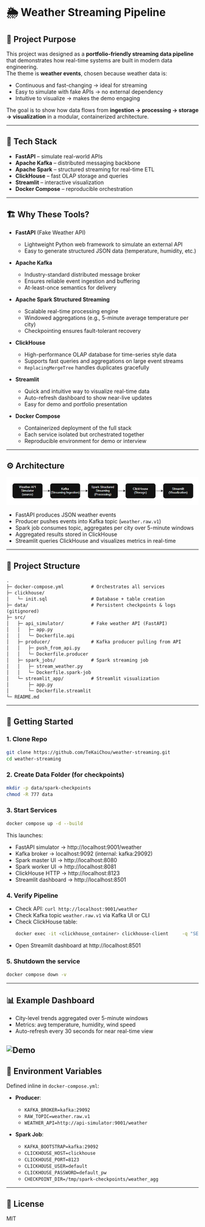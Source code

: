 # 🌦 Weather Streaming Pipeline

## 📖 Project Purpose

This project was designed as a **portfolio-friendly streaming data pipeline** that demonstrates how real-time systems are built in modern data engineering.  
The theme is **weather events**, chosen because weather data is:
- Continuous and fast-changing → ideal for streaming
- Easy to simulate with fake APIs → no external dependency
- Intuitive to visualize → makes the demo engaging

The goal is to show how data flows from **ingestion → processing → storage → visualization** in a modular, containerized architecture.

---

## 🧪 Tech Stack

- **FastAPI** – simulate real-world APIs  
- **Apache Kafka** – distributed messaging backbone  
- **Apache Spark** – structured streaming for real-time ETL  
- **ClickHouse** – fast OLAP storage and queries  
- **Streamlit** – interactive visualization  
- **Docker Compose** – reproducible orchestration  

---

## 🏗️ Why These Tools?

- **FastAPI** (Fake Weather API)  
  - Lightweight Python web framework to simulate an external API  
  - Easy to generate structured JSON data (temperature, humidity, etc.)

- **Apache Kafka**  
  - Industry-standard distributed message broker  
  - Ensures reliable event ingestion and buffering  
  - At-least-once semantics for delivery

- **Apache Spark Structured Streaming**  
  - Scalable real-time processing engine  
  - Windowed aggregations (e.g., 5-minute average temperature per city)  
  - Checkpointing ensures fault-tolerant recovery

- **ClickHouse**  
  - High-performance OLAP database for time-series style data  
  - Supports fast queries and aggregations on large event streams  
  - `ReplacingMergeTree` handles duplicates gracefully

- **Streamlit**  
  - Quick and intuitive way to visualize real-time data  
  - Auto-refresh dashboard to show near-live updates  
  - Easy for demo and portfolio presentation

- **Docker Compose**  
  - Containerized deployment of the full stack  
  - Each service isolated but orchestrated together  
  - Reproducible environment for demo or interview

---

## ⚙️ Architecture

![Architecture](docs/architecture.png)

- FastAPI produces JSON weather events  
- Producer pushes events into Kafka topic (`weather.raw.v1`)  
- Spark job consumes topic, aggregates per city over 5-minute windows  
- Aggregated results stored in ClickHouse  
- Streamlit queries ClickHouse and visualizes metrics in real-time  

---

## 📂 Project Structure

```
.
├─ docker-compose.yml          # Orchestrates all services
├─ clickhouse/
│   └─ init.sql                # Database + table creation
├─ data/                       # Persistent checkpoints & logs (gitignored)
├─ src/
│   ├─ api_simulator/          # Fake weather API (FastAPI)
│   │   ├─ app.py
│   │   └─ Dockerfile.api
│   ├─ producer/               # Kafka producer pulling from API
│   │   ├─ push_from_api.py
│   │   └─ Dockerfile.producer
│   ├─ spark_jobs/             # Spark streaming job
│   │   ├─ stream_weather.py
│   │   └─ Dockerfile.spark-job
│   └─ streamlit_app/          # Streamlit visualization
│       ├─ app.py
│       └─ Dockerfile.streamlit
└─ README.md
```

---

## 🚀 Getting Started

### 1. Clone Repo
```bash
git clone https://github.com/TeKaiChou/weather-streaming.git
cd weather-streaming
```

### 2. Create Data Folder (for checkpoints)
```bash
mkdir -p data/spark-checkpoints
chmod -R 777 data
```

### 3. Start Services
```bash
docker compose up -d --build
```

This launches:
- FastAPI simulator → http://localhost:9001/weather  
- Kafka broker → localhost:9092 (internal: kafka:29092)  
- Spark master UI → http://localhost:8080  
- Spark worker UI → http://localhost:8081  
- ClickHouse HTTP → http://localhost:8123  
- Streamlit dashboard → http://localhost:8501  

### 4. Verify Pipeline
- Check API: `curl http://localhost:9001/weather`  
- Check Kafka topic `weather.raw.v1` via Kafka UI or CLI  
- Check ClickHouse table:
  ```bash
  docker exec -it <clickhouse_container> clickhouse-client     -q "SELECT * FROM weather.agg_5m_by_city ORDER BY window_start DESC LIMIT 10"
  ```
- Open Streamlit dashboard at http://localhost:8501  

### 5. Shutdown the service
```bash
docker compose down -v
```


---

## 📊 Example Dashboard

- City-level trends aggregated over 5-minute windows  
- Metrics: avg temperature, humidity, wind speed  
- Auto-refresh every 30 seconds for near real-time view  

![Demo](docs/demo.gif)
---

## 🔑 Environment Variables

Defined inline in `docker-compose.yml`:

- **Producer**:
  - `KAFKA_BROKER=kafka:29092`
  - `RAW_TOPIC=weather.raw.v1`
  - `WEATHER_API=http://api-simulator:9001/weather`

- **Spark Job**:
  - `KAFKA_BOOTSTRAP=kafka:29092`
  - `CLICKHOUSE_HOST=clickhouse`
  - `CLICKHOUSE_PORT=8123`
  - `CLICKHOUSE_USER=default`
  - `CLICKHOUSE_PASSWORD=default_pw`
  - `CHECKPOINT_DIR=/tmp/spark-checkpoints/weather_agg`

---



## 📝 License
MIT
